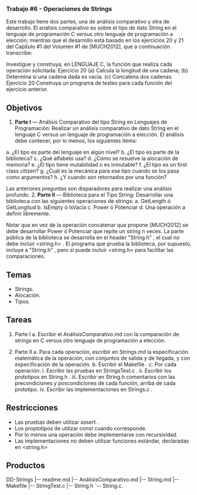 ### Trabajo #6 - Operaciones de Strings

Este trabajo tiene dos partes, una de análisis comparativo y otra de desarrollo.
El análisis comparativo es sobre el tipo de dato String en el lenguaje de
programación C versus otro lenguaje de programación a elección; mientras que
el desarrollo está basado en los ejercicios 20 y 21 del Capítulo #1 del Volumen
#1 de [MUCH2012], que a continuación transcribe:

Investigue y construya, en LENGUAJE C, la función que realiza cada operación solicitada:
Ejercicio 20
(a) Calcula la longitud de una cadena;
(b) Determina si una cadena dada es vacía.
(c) Concatena dos cadenas.
 Ejercicio 20
Construya un programa de testeo para cada función del ejercicio anterior.

## Objetivos

1. **Parte I** — Análisis Comparativo del tipo String en Lenguajes de Programación:
Realizar un análisis comparativo de dato String en el lenguaje C versus un
lenguaje de programación a elección. El análisis debe contener, por lo menos,
los siguientes ítems:

a. ¿El tipo es parte del lenguaje en algún nivel?
b. ¿El tipo es parte de la biblioteca?
c. ¿Qué alfabeto usa?
d. ¿Cómo se resuelve la alocación de memoria?
e. ¿El tipo tiene mutabilidad o es inmutable?
f. ¿El tipo es un first class citizen?
g. ¿Cuál es la mecánica para ese tipo cuando se los pasa como argumentos?
h. ¿Y cuando son retornados por una función?

Las anteriores preguntas son disparadores para realizar una análisis profundo.
2. **Parte II** — Biblioteca para el Tipo String: Desarrollar una biblioteca con las siguientes operaciones de strings:
a. GetLength ó GetLongitud
b. IsEmpty ó IsVacía
c. Power ó Potenciar
d. Una operación a definir libremente.

Notar que en vez de la operación concatenar que propone [MUCH2012] se debe desarrollar Power ó Potenciar que repite un string n veces.
La parte pública de la biblioteca se desarrolla en el header "String.h" , el cual no debe incluir <string.h> . El programa que prueba la biblioteca, por supuesto, incluye a "String.h" , pero sí puede incluir <string.h> para facilitar las comparaciones.

## Temas
* Strings.
* Alocación.
* Tipos.

## Tareas
1. Parte I
a. Escribir el AnálisisComparativo.md con la comparación de strings en C versus otro lenguaje de programación a elección.

2. Parte II
a. Para cada operación, escribir en Strings.md la especificación matemática de la operación, con conjuntos de salida y de llegada, y con especificación de la operación.
b. Escribir el Makefile .
c. Por cada operación:
i. Escribir las pruebas en StringsTest.c .
ii. Escribir los prototipos en String.h .
iii. Escribir en String.h comentarios con las precondiciones y poscondiciones de cada función, arriba de cada prototipo.
iv. Escribir las implementaciones en Strings.c .

## Restricciones

* Las pruebas deben utilizar assert .
* Los proptotipos de utilizar const cuando corresponde.
* Por lo menos una operación debe implementarse con recursividad.
* Las implementaciones no deben utilizar funciones estándar, declaradas en <string.h>

## Productos
DD-Strings
|-- readme.md
|-- AnálisisComparativo.md
|-- String.md
|-- Makefile
|-- StringTest.c
|-- String.h
`-- String.c.
